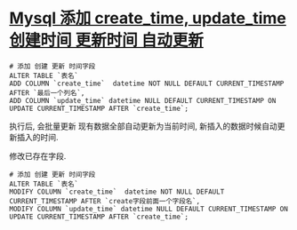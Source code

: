 # [Mysql 添加 create_time, update_time 创建时间 更新时间 自动更新](https://www.cnblogs.com/levia/p/11367993.html)

```mysql
# 添加 创建 更新 时间字段
ALTER TABLE `表名`
ADD COLUMN `create_time`  datetime NOT NULL DEFAULT CURRENT_TIMESTAMP AFTER `最后一个列名`,
ADD COLUMN `update_time` datetime NULL DEFAULT CURRENT_TIMESTAMP ON UPDATE CURRENT_TIMESTAMP AFTER `create_time`;
```

执行后, 会批量更新 现有数据全部自动更新为当前时间, 新插入的数据时候自动更新插入的时间.

修改已存在字段.

```mysql
# 添加 创建 更新 时间字段
ALTER TABLE `表名`
MODIFY COLUMN `create_time`  datetime NOT NULL DEFAULT CURRENT_TIMESTAMP AFTER `create字段前面一个字段名`,
MODIFY COLUMN `update_time` datetime NULL DEFAULT CURRENT_TIMESTAMP ON UPDATE CURRENT_TIMESTAMP AFTER `create_time`;
```